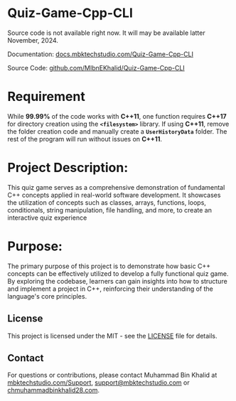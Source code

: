 # Quiz-Game-Cpp-CLI
Source code is not available right now. It will may be available latter November, 2024.

Documentation: [docs.mbktechstudio.com/Quiz-Game-Cpp-CLI](https://docs.mbktechstudio.com/Quiz-Game-Cpp-CLI)

Source Code: [github.com/MIbnEKhalid/Quiz-Game-Cpp-CLI](https://github.com/MIbnEKhalid/Quiz-Game-Cpp-CLI)

# Requirement

While **99.99%** of the code works with **C++11**, one function requires **C++17** for directory creation using the **`<filesystem>`** library. If using **C++11**, remove the folder creation code and manually create a **`UserHistoryData`** folder. The rest of the program will run without issues on **C++11**.

# Project Description:

This quiz game serves as a comprehensive demonstration of fundamental C++ concepts applied in real-world software development. It showcases the utilization of concepts such as classes, arrays, functions, loops, conditionals, string manipulation, file handling, and more, to create an interactive quiz experience

# Purpose:

The primary purpose of this project is to demonstrate how basic C++ concepts can be effectively utilized to develop a fully functional quiz game. By exploring the codebase, learners can gain insights into how to structure and implement a project in C++, reinforcing their understanding of the language's core principles.

## License

This project is licensed under the MIT - see the [LICENSE](LICENSE) file for details.
 
## Contact

For questions or contributions, please contact Muhammad Bin Khalid at [mbktechstudio.com/Support](https://mbktechstudio.com/Support/?Project=Quiz-Game-Cpp-CLI), [support@mbktechstudio.com](mailto:support@mbktechstudio.com) or [chmuhammadbinkhalid28.com](mailto:chmuhammadbinkhalid28.com).
